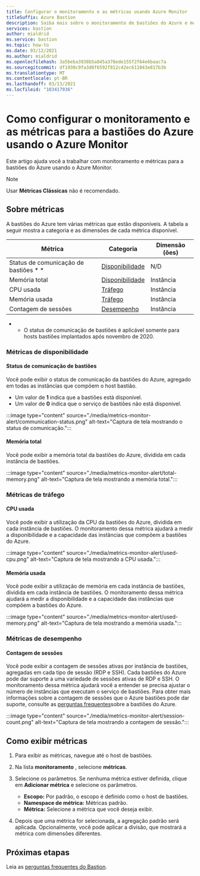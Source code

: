 ```yaml
---
title: Configurar o monitoramento e as métricas usando Azure Monitor
titleSuffix: Azure Bastion
description: Saiba mais sobre o monitoramento de bastiões do Azure e métricas usando o Azure Monitor, a solução para métricas, alertas e logs de diagnóstico no Azure.
services: bastion
author: mialdrid
ms.service: bastion
ms.topic: how-to
ms.date: 03/12/2021
ms.author: mialdrid
ms.openlocfilehash: 3a5beba3938b5a845a378ede155f2f64e6baac7a
ms.sourcegitcommit: df1930c9fa3d8f6592f812c42ec611043e817b3b
ms.translationtype: MT
ms.contentlocale: pt-BR
ms.lasthandoff: 03/13/2021
ms.locfileid: "103417936"
---
```

# <a name="how-to-configure-monitoring-and-metrics-for-azure-bastion-using-azure-monitor"></a>Como configurar o monitoramento e as métricas para a bastiões do Azure usando o Azure Monitor

Este artigo ajuda você a trabalhar com monitoramento e métricas para a bastiões do Azure usando o Azure Monitor.

>[!NOTE]
>Usar **Métricas Clássicas** não é recomendado.
>

## <a name="about-metrics"></a>Sobre métricas

A bastiões do Azure tem várias métricas que estão disponíveis. A tabela a seguir mostra a categoria e as dimensões de cada métrica disponível.

|**Métrica**|**Categoria**|**Dimensão (ões)**|
| --- | --- | --- |
|Status de comunicação de bastiões * *|[Disponibilidade](#availability)|N/D|
|Memória total|[Disponibilidade](#availability)|Instância|
|CPU usada|[Tráfego](#traffic)|Instância
|Memória usada|[Tráfego](#traffic)|Instância
|Contagem de sessões|[Desempenho](#performance)|Instância|

* * O status de comunicação de bastiões é aplicável somente para hosts bastiões implantados após novembro de 2020.

### <a name="availability-metrics"></a><a name="availability"></a>Métricas de disponibilidade

#### <a name="bastion-communication-status"></a><a name="communication-status"></a>Status de comunicação de bastiões

Você pode exibir o status de comunicação da bastiões do Azure, agregado em todas as instâncias que compõem o host bastião.

* Um valor de **1** indica que a bastiões está disponível.
* Um valor de **0** indica que o serviço de bastiões não está disponível.

:::image type="content" source="./media/metrics-monitor-alert/communication-status.png" alt-text="Captura de tela mostrando o status de comunicação.":::

#### <a name="total-memory"></a><a name="total-memory"></a>Memória total

Você pode exibir a memória total da bastiões do Azure, dividida em cada instância de bastiões.

:::image type="content" source="./media/metrics-monitor-alert/total-memory.png" alt-text="Captura de tela mostrando a memória total.":::

### <a name="traffic-metrics"></a><a name="traffic"></a>Métricas de tráfego

#### <a name="used-cpu"></a><a name="used-cpu"></a>CPU usada

Você pode exibir a utilização da CPU da bastiões do Azure, dividida em cada instância de bastiões. O monitoramento dessa métrica ajudará a medir a disponibilidade e a capacidade das instâncias que compõem a bastiões do Azure.

:::image type="content" source="./media/metrics-monitor-alert/used-cpu.png" alt-text="Captura de tela mostrando a CPU usada.":::

#### <a name="used-memory"></a><a name="used-memory"></a>Memória usada

Você pode exibir a utilização de memória em cada instância de bastiões, dividida em cada instância de bastiões. O monitoramento dessa métrica ajudará a medir a disponibilidade e a capacidade das instâncias que compõem a bastiões do Azure.

:::image type="content" source="./media/metrics-monitor-alert/used-memory.png" alt-text="Captura de tela mostrando a memória usada.":::

### <a name="performance-metrics"></a><a name="performance"></a>Métricas de desempenho

#### <a name="session-count"></a>Contagem de sessões

Você pode exibir a contagem de sessões ativas por instância de bastiões, agregadas em cada tipo de sessão (RDP e SSH). Cada bastiões do Azure pode dar suporte a uma variedade de sessões ativas de RDP e SSH. O monitoramento dessa métrica ajudará você a entender se precisa ajustar o número de instâncias que executam o serviço de bastiões. Para obter mais informações sobre a contagem de sessões que o Azure bastiões pode dar suporte, consulte as [perguntas frequentes](bastion-faq.md)sobre a bastiões do Azure.

:::image type="content" source="./media/metrics-monitor-alert/session-count.png" alt-text="Captura de tela mostrando a contagem de sessão.":::

## <a name="how-to-view-metrics"></a><a name="metrics"></a>Como exibir métricas

1. Para exibir as métricas, navegue até o host de bastiões.
1. Na lista **monitoramento** , selecione **métricas**.
1. Selecione os parâmetros. Se nenhuma métrica estiver definida, clique em **Adicionar métrica** e selecione os parâmetros.

   * **Escopo:** Por padrão, o escopo é definido como o host de bastiões.
   * **Namespace de métrica:** Métricas padrão.
   * **Métrica:** Selecione a métrica que você deseja exibir.

1. Depois que uma métrica for selecionada, a agregação padrão será aplicada. Opcionalmente, você pode aplicar a divisão, que mostrará a métrica com dimensões diferentes.

## <a name="next-steps"></a>Próximas etapas

Leia as [perguntas frequentes do Bastion](bastion-faq.md).
  

